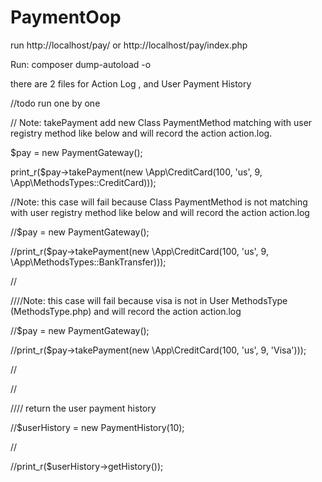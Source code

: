 # PaymentOop
run http://localhost/pay/ or http://localhost/pay/index.php

Run: composer dump-autoload -o

there are 2 files for Action Log , and User Payment History


//todo run one by one

// Note: takePayment add new Class PaymentMethod matching with user registry method like below and will record the action action.log.

$pay = new PaymentGateway();

print_r($pay->takePayment(new \App\CreditCard(100, 'us', 9, \App\MethodsTypes::CreditCard)));

//Note: this case will fail because Class PaymentMethod is not matching with user registry method like below and will record the action action.log

//$pay = new PaymentGateway();

//print_r($pay->takePayment(new \App\CreditCard(100, 'us', 9, \App\MethodsTypes::BankTransfer)));

//

////Note: this case will fail because  visa is not in User MethodsType (MethodsType.php) and will record the action action.log

//$pay = new PaymentGateway();

//print_r($pay->takePayment(new \App\CreditCard(100, 'us', 9, 'Visa')));

//

//

//// return the user payment history

//$userHistory = new PaymentHistory(10);

//

//print_r($userHistory->getHistory());
